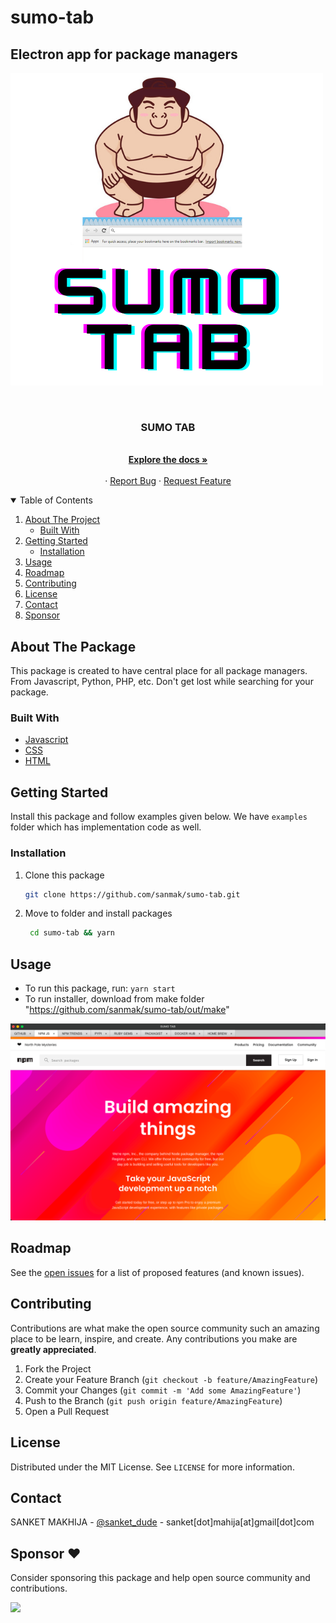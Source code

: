 # sumo-tab
## Electron app for package managers

![sumo-tab](https://github.com/sanmak/sumo-tab/blob/main/src/assets/images/sumo-tab.png)

<br />
<p align="center">

  <h3 align="center">SUMO TAB</h3>

  <p align="center">
    <br />
    <a href="https://github.com/sanmak/sumo-tab"><strong>Explore the docs »</strong></a>
    <br />
    <br />
    ·
    <a href="https://github.com/sanmak/sumo-tab/issues">Report Bug</a>
    ·
    <a href="https://github.com/sanmak/sumo-tab/issues">Request Feature</a>
  </p>
</p>


<!-- TABLE OF CONTENTS -->
<details open="open">
  <summary>Table of Contents</summary>
  <ol>
    <li>
      <a href="#about-the-project">About The Project</a>
      <ul>
        <li><a href="#built-with">Built With</a></li>
      </ul>
    </li>
    <li>
      <a href="#getting-started">Getting Started</a>
      <ul>
        <li><a href="#installation">Installation</a></li>
      </ul>
    </li>
    <li><a href="#usage">Usage</a></li>
    <li><a href="#roadmap">Roadmap</a></li>
    <li><a href="#contributing">Contributing</a></li>
    <li><a href="#license">License</a></li>
    <li><a href="#contact">Contact</a></li>
    <li><a href="#contact">Sponsor</a></li>
  </ol>
</details>



<!-- ABOUT THE PROJECT -->
## About The Package

This package is created to have central place for all package managers. From Javascript, Python, PHP, etc. Don't get lost while searching for your package.

### Built With

* [Javascript](https://www.javascript.com/)
* [CSS](https://www.w3.org/Style/CSS/Overview.en.html)
* [HTML](https://html.com/)



<!-- GETTING STARTED -->
## Getting Started

Install this package and follow examples given below. We have `examples` folder which has implementation code as well.
### Installation

1. Clone this package
   ```sh
   git clone https://github.com/sanmak/sumo-tab.git
   ```

2. Move to folder and install packages
   ```sh
    cd sumo-tab && yarn
   ```

<!-- USAGE EXAMPLES -->
## Usage

- To run this package, run: `yarn start`
- To run installer, download from make folder "https://github.com/sanmak/sumo-tab/out/make"

![snap-1](https://github.com/sanmak/sumo-tab/blob/main/src/assets/images/application-snap-1.png)


<!-- ROADMAP -->
## Roadmap

See the [open issues](https://github.com/sanmak/sumo-tab/issues) for a list of proposed features (and known issues).



<!-- CONTRIBUTING -->
## Contributing

Contributions are what make the open source community such an amazing place to be learn, inspire, and create. Any contributions you make are **greatly appreciated**.

1. Fork the Project
2. Create your Feature Branch (`git checkout -b feature/AmazingFeature`)
3. Commit your Changes (`git commit -m 'Add some AmazingFeature'`)
4. Push to the Branch (`git push origin feature/AmazingFeature`)
5. Open a Pull Request



<!-- LICENSE -->
## License

Distributed under the MIT License. See `LICENSE` for more information.



<!-- CONTACT -->
## Contact

SANKET MAKHIJA - [@sanket_dude](https://twitter.com/sanket_dude) - sanket[dot]mahija[at]gmail[dot]com

## Sponsor ❤️

Consider sponsoring this package and help open source community and contributions.

 <a href="https://ko-fi.com/E1E72C2MM" target="_blank"> <img style={kofiStyle} src="https://cdn.ko-fi.com/cdn/kofi1.png?v=2"></img> </a>
